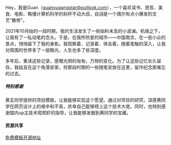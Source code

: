 Hey，我是Guan（guanyugangstar@outlook.com），一个喜欢读书、思哲、美食、电影、略懂计算机科学的斜杆不动大叔，自诩是一个偶尔有点小爆发的文艺“散修”。

2021年10月始的一段时期，我的生活发生了一些始料未及的小波澜。机缘之下，让我有了一私动笔的念头。于是，在我所热爱的城市——中国南京，在一些小众的景点，悄悄留下了我的身影。我观察着、记录着、体会着，随着笔触的深入，让我对周围的世界多了一层眼光，人生也多了些深度。

多年后，重读这些记录，感慨光阴的匆匆，万物的变化。为了让这些记忆长久留存，我姑且在这个角落安家，将那段时期的一些随笔安放在这里，留作纪念那难忘的过去。


##### 特别感谢

黄玄同学提供的项目模板，让我能够实现这个愿望。通过对项目的研究，深感黄同学在网页设计上的艰辛和不易，庆幸自己能够榜上这个技术大佬。同时，也特别感谢国内up主技术爬爬虾的指导，让我能够发掘到黄同学的宝藏。


#### 资源共享

[免费模板开源地址](https://github.com/guanyugangstar/guanyugangstar.github.io)
